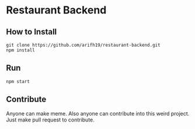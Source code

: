 # Restaurant Backend

## How to Install
```
git clone https://github.com/arifh19/restaurant-backend.git
npm install
```

## Run
```
npm start
```


<!-- ## APIs
|Method|Endpoint||Description|
|---|--|--|
|GET `string`|/category `string`| List of category `string` |
|POST `string`|/category `string`| Create new category `string` |
|PUT `string`|/category `string`| Update a category `string` |
|DELETE `string`|/category `string`| Delete a category `string` | -->


## Contribute
Anyone can make meme. Also anyone can contribute into this weird project. Just make pull request to contribute. 
